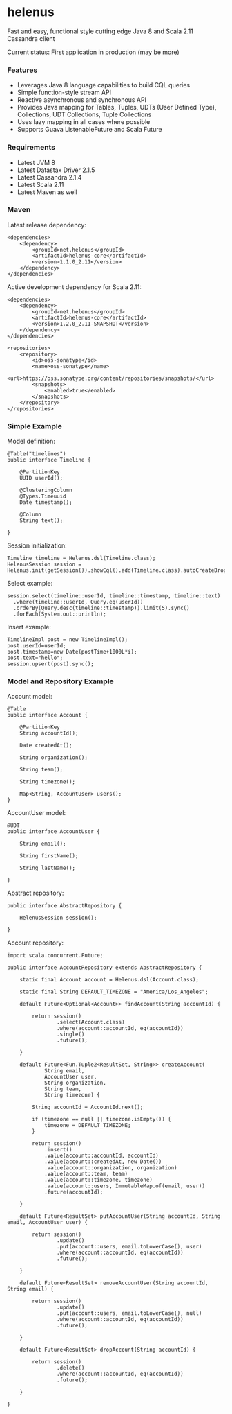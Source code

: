 # helenus
Fast and easy, functional style cutting edge Java 8 and Scala 2.11 Cassandra client

Current status: First application in production (may be more)

### Features

* Leverages Java 8 language capabilities to build CQL queries
* Simple function-style stream API
* Reactive asynchronous and synchronous API
* Provides Java mapping for Tables, Tuples, UDTs (User Defined Type), Collections, UDT Collections, Tuple Collections
* Uses lazy mapping in all cases where possible
* Supports Guava ListenableFuture and Scala Future

### Requirements

* Latest JVM 8
* Latest Datastax Driver 2.1.5
* Latest Cassandra 2.1.4
* Latest Scala 2.11
* Latest Maven as well

### Maven

Latest release dependency:
```
<dependencies>
	<dependency>
		<groupId>net.helenus</groupId>
		<artifactId>helenus-core</artifactId>
		<version>1.1.0_2.11</version>
	</dependency>
</dependencies>
```

Active development dependency for Scala 2.11:
```
<dependencies>
	<dependency>
		<groupId>net.helenus</groupId>
		<artifactId>helenus-core</artifactId>
		<version>1.2.0_2.11-SNAPSHOT</version>
	</dependency>
</dependencies>

<repositories>
    <repository>
        <id>oss-sonatype</id>
        <name>oss-sonatype</name>
        <url>https://oss.sonatype.org/content/repositories/snapshots/</url>
        <snapshots>
            <enabled>true</enabled>
        </snapshots>
    </repository>
</repositories>
```

### Simple Example

Model definition:
```
@Table("timelines")
public interface Timeline {

	@PartitionKey
	UUID userId();

	@ClusteringColumn
	@Types.Timeuuid
	Date timestamp();

	@Column
	String text();

}
```

Session initialization:
```
Timeline timeline = Helenus.dsl(Timeline.class);
HelenusSession session = Helenus.init(getSession()).showCql().add(Timeline.class).autoCreateDrop().get();
```

Select example:
```
session.select(timeline::userId, timeline::timestamp, timeline::text)
  .where(timeline::userId, Query.eq(userId))
  .orderBy(Query.desc(timeline::timestamp)).limit(5).sync()
  .forEach(System.out::println);
```

Insert example:
```
TimelineImpl post = new TimelineImpl();
post.userId=userId;
post.timestamp=new Date(postTime+1000L*i);
post.text="hello";
session.upsert(post).sync();
```

### Model and Repository Example

Account model:
```
@Table
public interface Account {

	@PartitionKey
	String accountId();
	
	Date createdAt();
	
	String organization();
	
	String team();
	
	String timezone();

	Map<String, AccountUser> users();
}
```

AccountUser model:
```
@UDT
public interface AccountUser {

	String email();
	
	String firstName();

	String lastName();
	
}
```

Abstract repository:
```
public interface AbstractRepository {

	HelenusSession session();
	
}
```

Account repository:
```
import scala.concurrent.Future;

public interface AccountRepository extends AbstractRepository {

	static final Account account = Helenus.dsl(Account.class);
	
	static final String DEFAULT_TIMEZONE = "America/Los_Angeles";
	
	default Future<Optional<Account>> findAccount(String accountId) {
		
		return session()
				.select(Account.class)
				.where(account::accountId, eq(accountId))
				.single()
				.future();
		
	}
	
	default Future<Fun.Tuple2<ResultSet, String>> createAccount(
			String email,
			AccountUser user,
			String organization,
			String team,
			String timezone) {
		
		String accountId = AccountId.next();

		if (timezone == null || timezone.isEmpty()) {
			timezone = DEFAULT_TIMEZONE;
		}
		
		return session()
			.insert()
			.value(account::accountId, accountId)
			.value(account::createdAt, new Date())
			.value(account::organization, organization)
			.value(account::team, team)
			.value(account::timezone, timezone)
			.value(account::users, ImmutableMap.of(email, user))
			.future(accountId);
		
	}
	
	default Future<ResultSet> putAccountUser(String accountId, String email, AccountUser user) {
		
		return session()
				.update()
				.put(account::users, email.toLowerCase(), user)
				.where(account::accountId, eq(accountId))
				.future();
		
	}
	
	default Future<ResultSet> removeAccountUser(String accountId, String email) {
		
		return session()
				.update()
				.put(account::users, email.toLowerCase(), null)
				.where(account::accountId, eq(accountId))
				.future();
		
	}
	
	default Future<ResultSet> dropAccount(String accountId) {
		
		return session()
				.delete()
				.where(account::accountId, eq(accountId))
				.future();
		
	}

}
```
